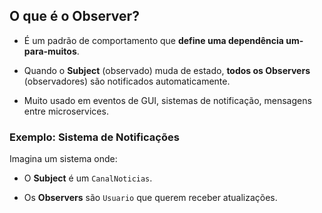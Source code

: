 ## O que é o Observer?

- É um padrão de comportamento que **define uma dependência um-para-muitos**.

- Quando o **Subject** (observado) muda de estado, **todos os Observers** (observadores) são notificados automaticamente.

- Muito usado em eventos de GUI, sistemas de notificação, mensagens entre microservices.

### Exemplo: Sistema de Notificações

Imagina um sistema onde:

- O **Subject** é um `CanalNoticias`.

- Os **Observers** são `Usuario` que querem receber atualizações.